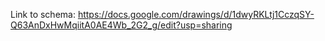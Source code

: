 Link to schema: https://docs.google.com/drawings/d/1dwyRKLtj1CczqSY-Q63AnDxHwMqiitA0AE4Wb_2G2_g/edit?usp=sharing
